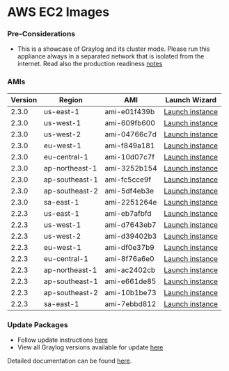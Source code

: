 AWS EC2 Images
==============

### Pre-Considerations

  * This is a showcase of Graylog and its cluster mode. Please run this appliance always in a separated network that is isolated from the internet.
    Read also the production readiness [notes](http://docs.graylog.org/en/latest/pages/installation/virtual_machine_appliances.html#production-readiness)

### AMIs

| Version | Region | AMI | Launch Wizard |
|---------|--------|-----|-------------|
| 2.3.0  | us-east-1 | ami-e01f439b | [Launch instance](https://console.aws.amazon.com/ec2/v2/home?region=us-east-1#LaunchInstanceWizard:ami=ami-e01f439b) |
| 2.3.0  | us-west-1 | ami-609fb600 | [Launch instance](https://console.aws.amazon.com/ec2/v2/home?region=us-west-1#LaunchInstanceWizard:ami=ami-609fb600) |
| 2.3.0  | us-west-2 | ami-04766c7d | [Launch instance](https://console.aws.amazon.com/ec2/v2/home?region=us-west-2#LaunchInstanceWizard:ami=ami-04766c7d) |
| 2.3.0  | eu-west-1 | ami-f849a181 | [Launch instance](https://console.aws.amazon.com/ec2/v2/home?region=eu-west-1#LaunchInstanceWizard:ami=ami-f849a181) |
| 2.3.0  | eu-central-1 | ami-10d07c7f | [Launch instance](https://console.aws.amazon.com/ec2/v2/home?region=eu-central-1#LaunchInstanceWizard:ami=ami-10d07c7f) |
| 2.3.0  | ap-northeast-1 | ami-3252b154 | [Launch instance](https://console.aws.amazon.com/ec2/v2/home?region=ap-northeast-1#LaunchInstanceWizard:ami=ami-3252b154) |
| 2.3.0  | ap-southeast-1 | ami-fc5cce9f | [Launch instance](https://console.aws.amazon.com/ec2/v2/home?region=ap-southeast-1#LaunchInstanceWizard:ami=ami-fc5cce9f) |
| 2.3.0  | ap-southeast-2 | ami-5df4eb3e | [Launch instance](https://console.aws.amazon.com/ec2/v2/home?region=ap-southeast-2#LaunchInstanceWizard:ami=ami-5df4eb3e) |
| 2.3.0  | sa-east-1 | ami-2251264e | [Launch instance](https://console.aws.amazon.com/ec2/v2/home?region=sa-east-1#LaunchInstanceWizard:ami=ami-2251264e) |
| 2.2.3  | us-east-1 | ami-eb7afbfd | [Launch instance](https://console.aws.amazon.com/ec2/v2/home?region=us-east-1#LaunchInstanceWizard:ami=ami-eb7afbfd) |
| 2.2.3  | us-west-1 | ami-d7643eb7 | [Launch instance](https://console.aws.amazon.com/ec2/v2/home?region=us-west-1#LaunchInstanceWizard:ami=ami-d7643eb7) |
| 2.2.3  | us-west-2 | ami-d39402b3 | [Launch instance](https://console.aws.amazon.com/ec2/v2/home?region=us-west-2#LaunchInstanceWizard:ami=ami-d39402b3) |
| 2.2.3  | eu-west-1 | ami-df0e37b9 | [Launch instance](https://console.aws.amazon.com/ec2/v2/home?region=eu-west-1#LaunchInstanceWizard:ami=ami-df0e37b9) |
| 2.2.3  | eu-central-1 | ami-8f76a6e0 | [Launch instance](https://console.aws.amazon.com/ec2/v2/home?region=eu-central-1#LaunchInstanceWizard:ami=ami-8f76a6e0) |
| 2.2.3  | ap-northeast-1 | ami-ac2402cb | [Launch instance](https://console.aws.amazon.com/ec2/v2/home?region=ap-northeast-1#LaunchInstanceWizard:ami=ami-ac2402cb) |
| 2.2.3  | ap-southeast-1 | ami-e661de85 | [Launch instance](https://console.aws.amazon.com/ec2/v2/home?region=ap-southeast-1#LaunchInstanceWizard:ami=ami-e661de85) |
| 2.2.3  | ap-southeast-2 | ami-10b1be73 | [Launch instance](https://console.aws.amazon.com/ec2/v2/home?region=ap-southeast-2#LaunchInstanceWizard:ami=ami-10b1be73) |
| 2.2.3  | sa-east-1 | ami-7ebbd812 | [Launch instance](https://console.aws.amazon.com/ec2/v2/home?region=sa-east-1#LaunchInstanceWizard:ami=ami-7ebbd812) |

### Update Packages

  * Follow update instructions [here](http://docs.graylog.org/en/2.2/pages/installation/graylog_ctl.html#upgrade-graylog)
  * View all Graylog versions available for update [here](https://packages.graylog2.org/appliances/ubuntu)

Detailed documentation can be found [here](http://docs.graylog.org/en/latest/pages/installation/aws.html).
